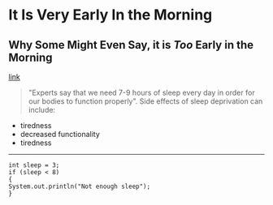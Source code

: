 # It Is **Very** Early In the Morning
## Why Some Might Even Say, it is *Too* Early in the Morning

[link](https://github.com/m-chenh/cse15l-lab-reports/blob/main/index.md)
> "Experts say that we need 7-9 hours of sleep every day in order for our bodies to function properly".
Side effects of sleep deprivation can include:
* tiredness
* decreased functionality
* tiredness
---
```
int sleep = 3;
if (sleep < 8)
{
System.out.println("Not enough sleep");
}
```
